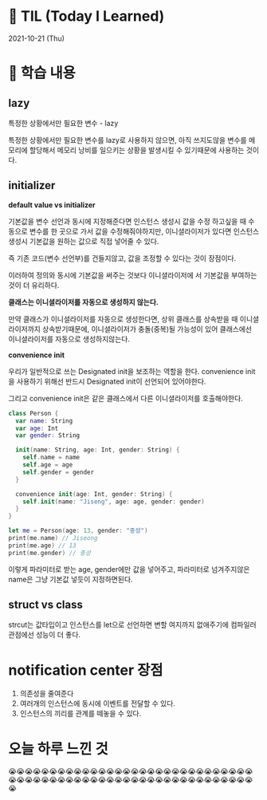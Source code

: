 # 📌 TIL (Today I Learned)

2021-10-21 (Thu)

# 📖 학습 내용

## lazy

특정한 상황에서만 필요한 변수 - lazy

특정한 상황에서만 필요한 변수를 lazy로 사용하지 않으면, 아직 쓰지도않을 변수를 메모리에 할당해서 메모리 낭비를 일으키는 상황을 발생시킬 수 있기때문에 사용하는 것이다.

## initializer

**default value vs initializer**

기본값을 변수 선언과 동시에 지정해준다면 인스턴스 생성시 값을 수정 하고싶을 때 수동으로 변수를 한 곳으로 가서 값을 수정해줘야하지만, 이니셜라이저가 있다면 인스턴스 생성시 기본값을 원하는 값으로 직접 넣어줄 수 있다. 

즉 기존 코드(변수 선언부)를 건들지않고, 값을 조정할 수 있다는 것이 장점이다.

이러하여 정의와 동시에 기본값을 써주는 것보다 이니셜라이저에 서 기본값을 부여하는 것이 더 유리하다.

**클래스는 이니셜라이저를 자동으로 생성하지 않는다.**

만약 클래스가 이니셜라이저를 자동으로 생성한다면, 상위 클래스를 상속받을 때 이니셜라이저까지 상속받기때문에, 이니셜라이저가 충돌(중복)될 가능성이 있어 클래스에선 이니셜라이저를 자동으로 생성하지않는다.

**convenience init**

우리가 일반적으로 쓰는 Designated init을 보조하는 역할을 한다. convenience init을 사용하기 위해선 반드시 Designated init이 선언되어 있어야한다.

그리고 convenience init은 같은 클래스에서 다른 이니셜라이저를 호출해야한다.

```swift
class Person {
  var name: String
  var age: Int
  var gender: String

  init(name: String, age: Int, gender: String) {
    self.name = name
    self.age = age
    self.gender = gender
  }

  convenience init(age: Int, gender: String) {
    self.init(name: "Jiseng", age: age, gender: gender)
  }
}

let me = Person(age: 13, gender: "중성")
print(me.name) // Jiseong
print(me.age) // 13
print(me.gender) // 중성
```
이렇게 파라미터로 받는 age, gender에만 값을 넣어주고, 파라미터로 넘겨주지않은 name은 그냥 기본값 넣듯이 지정하면된다.


## struct vs class

strcut는 값타입이고 인스턴스를 let으로 선언하면 변할 여지까지 없애주기에 컴파일러 관점에선 성능이 더 좋다.


# notification center 장점

1. 의존성을 줄여준다
2. 여러개의 인스턴스에 동시에 이벤트를 전달할 수 있다.
3. 인스턴스의 끼리를 관계를 떼놓을 수 있다.


# 오늘 하루 느낀 것

😭😭😭😭😭😭😭😭😭😭😭😭😭😭😭😭😭😭😭😭😭😭😭😭😭😭😭😭😭😭😭😭😭😭😭😭😭😭😭😭😭😭😭😭😭😭😭😭😭😭😭😭😭😭😭😭😭😭😭😭😭